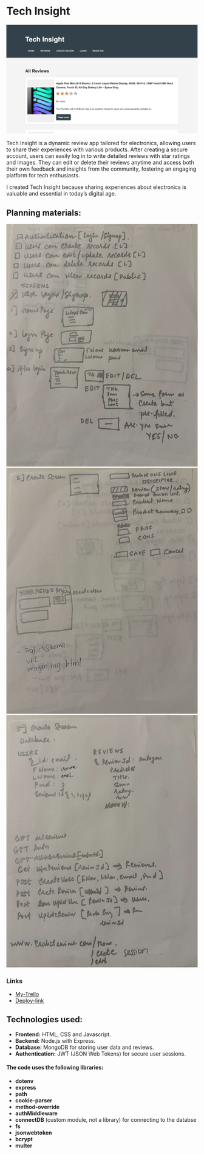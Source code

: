 # Tech Insight 
![screenshot of the app](./Screenshot-tech-insight.png)

Tech Insight is a dynamic review app tailored for electronics, allowing users to share their experiences with various products. After creating a secure account, users can easily log in to write detailed reviews with star ratings and images. They can edit or delete their reviews anytime and access both their own feedback and insights from the community, fostering an engaging platform for tech enthusiasts.

I created Tech Insight because sharing experiences about electronics is valuable and essential in today’s digital age.

## Planning materials: 
![planning-CRUD](./planeacion1.png)
![planning-views](./planeacion2.png)
![planning-models&routes](./planeacion3.png)

### Links
* [My-Trello](https://trello.com/b/2lMUCF6f/project-2)
* [Deploy-link](https://tech-insight-02d34550335e.herokuapp.com)

## Technologies used:

* **Frontend:** HTML, CSS and Javascript.
* **Backend:** Node.js with Express.
* **Database:** MongoDB for storing user data and reviews.
* **Authentication:** JWT (JSON Web Tokens) for secure user sessions.

#### The code uses the following libraries: 
* **dotenv**
* **express** 
* **path**
* **cookie-parser**
* **method-override**
* **authMiddleware** 
* **connectDB** (custom module, not a library) for connecting to the databse
* **fs**
* **jsonwebtoken**
* **bcrypt**
* **multer**
